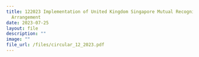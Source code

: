 ```yaml
---
title: 122023 Implementation of United Kingdom Singapore Mutual Recognition
  Arrangement
date: 2023-07-25
layout: file
description: ""
image: ""
file_url: /files/circular_12_2023.pdf
---
```

